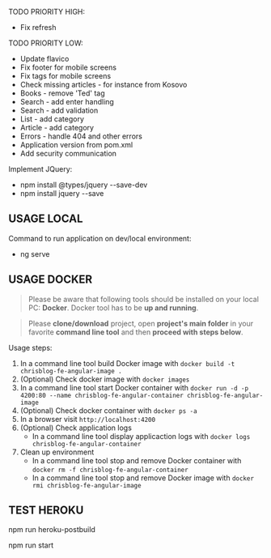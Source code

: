 TODO PRIORITY HIGH:
* Fix refresh

TODO PRIORITY LOW:
* Update flavico
* Fix footer for mobile screens
* Fix tags for mobile screens
* Check missing articles - for instance from Kosovo
* Books - remove 'Ted' tag
* Search - add enter handling
* Search - add validation
* List - add category
* Article - add category
* Errors - handle 404 and other errors
* Application version from pom.xml
* Add security communication

Implement JQuery:
* npm install @types/jquery --save-dev
* npm install jquery --save


USAGE LOCAL
-----------

Command to run application on dev/local environment:
* ng serve


USAGE DOCKER
------------

> Please be aware that following tools should be installed on your local PC: **Docker**. Docker tool has to be **up and running**. 

> Please **clone/download** project, open **project's main folder** in your favorite **command line tool** and then **proceed with steps below**. 

Usage steps:
1. In a command line tool build Docker image with `docker build -t chrisblog-fe-angular-image .`
1. (Optional) Check docker image with `docker images`
1. In a command line tool start Docker container with `docker run -d -p 4200:80 --name chrisblog-fe-angular-container chrisblog-fe-angular-image`
1. (Optional) Check docker container with `docker ps -a`
1. In a browser visit `http://localhost:4200`
1. (Optional) Check application logs
     * In a command line tool display applicaction logs with `docker logs chrisblog-fe-angular-container`
1. Clean up environment 
     * In a command line tool stop and remove Docker container with `docker rm -f chrisblog-fe-angular-container`
     * In a command line tool stop and remove Docker image with `docker rmi chrisblog-fe-angular-image`


TEST HEROKU
-----------

npm run heroku-postbuild

npm run start